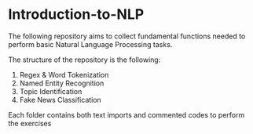 # Introduction-to-NLP

The following repository aims to collect fundamental functions needed to perform basic Natural Language Processing tasks. 

The structure of the repository is the following:

01. Regex & Word Tokenization
02. Named Entity Recognition
03. Topic Identification
04. Fake News Classification

Each folder contains both text imports and commented codes to perform the exercises
